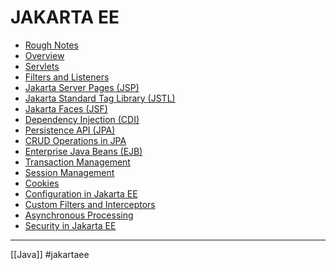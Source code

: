 # JAKARTA EE

- [Rough Notes](jakartaeeroughnotes.md)
- [Overview](jakartaeeoverview.md)
- [Servlets](jakartaeeservlets.md)
- [Filters and Listeners](jakartaeefilterslisteners.md)
- [Jakarta Server Pages (JSP)](jakartaeejsp.md)
- [Jakarta Standard Tag Library (JSTL)](jakartaeejstl.md)
- [Jakarta Faces (JSF)](jakartaeejsf.md)
- [Dependency Injection (CDI)](jakartaee_cdi.md)
- [Persistence API (JPA)](jakartaeejpa.md)
- [CRUD Operations in JPA](jakartaeecrud.md)
- [Enterprise Java Beans (EJB)](jakartaeeejb.md)
- [Transaction Management](jakartaeetransactions.md)
- [Session Management](jakartaeesessions.md)
- [Cookies](jakartaeecookies.md)
- [Configuration in Jakarta EE](jakartaeeconfiguration.md)
- [Custom Filters and Interceptors](jakartaee_customfilters.md)
- [Asynchronous Processing](jakartaeeasync.md)
- [Security in Jakarta EE](jakartaeesecurity.md)
- - - 
[[Java]]  #jakartaee
